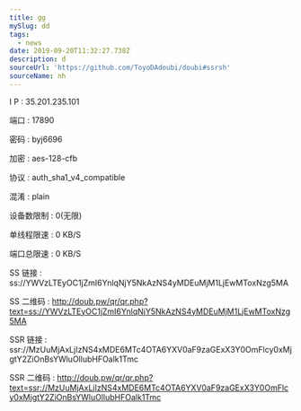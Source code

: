 ```yaml
---
title: gg
mySlug: dd
tags:
  - news
date: 2019-09-20T11:32:27.738Z
description: d
sourceUrl: 'https://github.com/ToyoDAdoubi/doubi#ssrsh'
sourceName: nh
---
```

I  P       : 35.201.235.101

 端口       : 17890

 密码       : byj6696

 加密       : aes-128-cfb

 协议       : auth_sha1_v4_compatible

 混淆       : plain

 设备数限制 : 0(无限)

 单线程限速 : 0 KB/S

 端口总限速 : 0 KB/S

 SS    链接 : ss://YWVzLTEyOC1jZmI6YnlqNjY5NkAzNS4yMDEuMjM1LjEwMToxNzg5MA 

 SS  二维码 : http://doub.pw/qr/qr.php?text=ss://YWVzLTEyOC1jZmI6YnlqNjY5NkAzNS4yMDEuMjM1LjEwMToxNzg5MA

 SSR   链接 : ssr://MzUuMjAxLjIzNS4xMDE6MTc4OTA6YXV0aF9zaGExX3Y0OmFlcy0xMjgtY2ZiOnBsYWluOllubHFOalk1Tmc 

 SSR 二维码 : http://doub.pw/qr/qr.php?text=ssr://MzUuMjAxLjIzNS4xMDE6MTc4OTA6YXV0aF9zaGExX3Y0OmFlcy0xMjgtY2ZiOnBsYWluOllubHFOalk1Tmc
